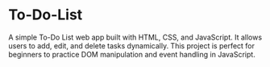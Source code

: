 # To-Do-List
A simple To-Do List web app built with HTML, CSS, and JavaScript. It allows users to add, edit, and delete tasks dynamically. This project is perfect for beginners to practice DOM manipulation and event handling in JavaScript.
